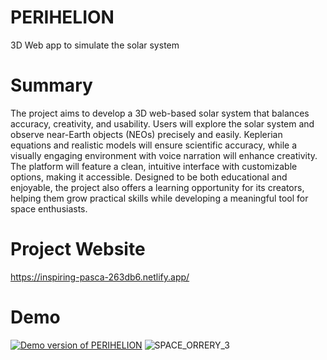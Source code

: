 # PERIHELION
3D Web app to simulate the solar system

# Summary
The project aims to develop a 3D web-based solar system that balances accuracy, creativity, and usability. Users will explore the solar system and observe near-Earth objects (NEOs) precisely and easily. Keplerian equations and realistic models will ensure scientific accuracy, while a visually engaging environment with voice narration will enhance creativity. The platform will feature a clean, intuitive interface with customizable options, making it accessible. Designed to be both educational and enjoyable, the project also offers a learning opportunity for its creators, helping them grow practical skills while developing a meaningful tool for space enthusiasts.

# Project Website
https://inspiring-pasca-263db6.netlify.app/

# Demo
[![Demo version of PERIHELION](https://github.com/user-attachments/assets/5d9d5a1a-ebc0-41c0-bbb1-db4e20ea1cfc)](https://www.youtube.com/watch?v=DWsNT2YAKmQ)
![SPACE_ORRERY_3](https://github.com/user-attachments/assets/c32df591-aa50-4dae-8fc2-3d8f15c0fb99)
